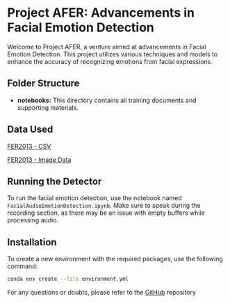 # Project AFER: Advancements in Facial Emotion Detection

Welcome to Project AFER, a venture aimed at advancements in Facial Emotion Detection. This project utilizes various techniques and models to enhance the accuracy of recognizing emotions from facial expressions.

## Folder Structure
  
- **notebooks:** This directory contains all training documents and supporting materials.

## Data Used

[FER2013 - CSV](https://www.kaggle.com/datasets/nicolejyt/facialexpressionrecognition)

[FER2013 - Image Data](https://www.kaggle.com/datasets/msambare/fer2013)
## Running the Detector

To run the facial emotion detection, use the notebook named `FacialAudioEmotionDetection.ipynb`. Make sure to speak during the recording section, as there may be an issue with empty buffers while processing audio.

## Installation

To create a new environment with the required packages, use the following command:

```bash
conda env create --file environment.yml
```
For any questions or doubts, please refer to the [GitHub](https://github.com/ceciljoseph97/AFER) repository


